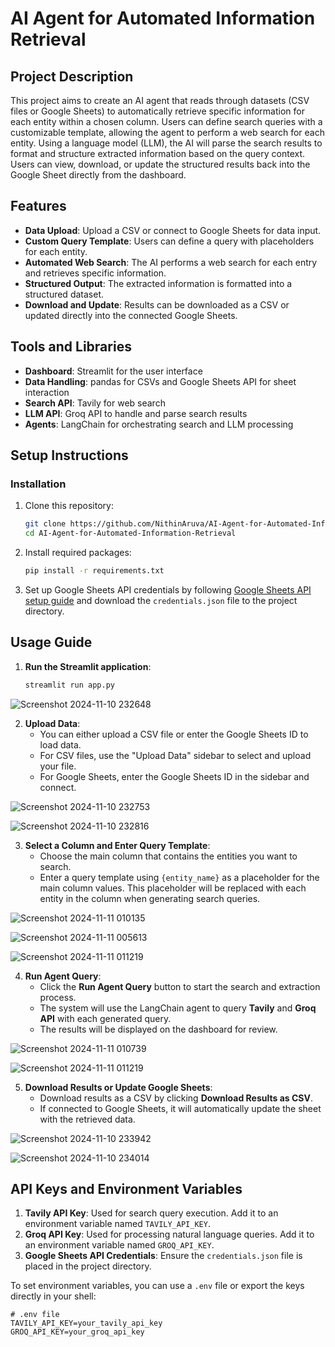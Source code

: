 # AI Agent for Automated Information Retrieval

## Project Description

This project aims to create an AI agent that reads through datasets (CSV files or Google Sheets) to automatically retrieve specific information for each entity within a chosen column. Users can define search queries with a customizable template, allowing the agent to perform a web search for each entity. Using a language model (LLM), the AI will parse the search results to format and structure extracted information based on the query context. Users can view, download, or update the structured results back into the Google Sheet directly from the dashboard.

## Features

- **Data Upload**: Upload a CSV or connect to Google Sheets for data input.
- **Custom Query Template**: Users can define a query with placeholders for each entity.
- **Automated Web Search**: The AI performs a web search for each entry and retrieves specific information.
- **Structured Output**: The extracted information is formatted into a structured dataset.
- **Download and Update**: Results can be downloaded as a CSV or updated directly into the connected Google Sheets.

## Tools and Libraries

- **Dashboard**: Streamlit for the user interface
- **Data Handling**: pandas for CSVs and Google Sheets API for sheet interaction
- **Search API**: Tavily for web search
- **LLM API**: Groq API to handle and parse search results
- **Agents**: LangChain for orchestrating search and LLM processing


## Setup Instructions

### Installation

1. Clone this repository:
    ```bash
    git clone https://github.com/NithinAruva/AI-Agent-for-Automated-Information-Retrieval.git
    cd AI-Agent-for-Automated-Information-Retrieval
    ```

2. Install required packages:
    ```bash
    pip install -r requirements.txt
    ```

3. Set up Google Sheets API credentials by following [Google Sheets API setup guide](https://developers.google.com/sheets/api/guides/concepts) and download the `credentials.json` file to the project directory.

## Usage Guide

1. **Run the Streamlit application**:
    ```bash
    streamlit run app.py
    ```

![Screenshot 2024-11-10 232648](https://github.com/user-attachments/assets/5210c84a-029c-447a-9f89-b1019b683daf)

2. **Upload Data**:
   - You can either upload a CSV file or enter the Google Sheets ID to load data.
   - For CSV files, use the "Upload Data" sidebar to select and upload your file.
   - For Google Sheets, enter the Google Sheets ID in the sidebar and connect.

![Screenshot 2024-11-10 232753](https://github.com/user-attachments/assets/cb35561e-b8ae-4df3-b584-b4ea9bdccc72)

![Screenshot 2024-11-10 232816](https://github.com/user-attachments/assets/04f2384a-282d-40ad-835c-23a74d77d39e)

3. **Select a Column and Enter Query Template**:
   - Choose the main column that contains the entities you want to search.
   - Enter a query template using `{entity_name}` as a placeholder for the main column values. This placeholder will be replaced with each entity in the column when generating search queries.

![Screenshot 2024-11-11 010135](https://github.com/user-attachments/assets/cedaa513-00e2-4ef6-a971-7cd6a4508b33)

![Screenshot 2024-11-11 005613](https://github.com/user-attachments/assets/3afccd59-48a2-45ed-8fb5-7ec582b99e03)

![Screenshot 2024-11-11 011219](https://github.com/user-attachments/assets/223e87d4-1bac-4e59-98af-c9e090fc7767)

4. **Run Agent Query**:
   - Click the **Run Agent Query** button to start the search and extraction process.
   - The system will use the LangChain agent to query **Tavily** and **Groq API** with each generated query.
   - The results will be displayed on the dashboard for review.

![Screenshot 2024-11-11 010739](https://github.com/user-attachments/assets/f428cbc2-fed6-472d-ae18-133e71c05dff)

![Screenshot 2024-11-11 011219](https://github.com/user-attachments/assets/9cd5e4f7-8fd8-4f53-8b65-5977aaea64b0)

5. **Download Results or Update Google Sheets**:
   - Download results as a CSV by clicking **Download Results as CSV**.
   - If connected to Google Sheets, it will automatically update the sheet with the retrieved data.

![Screenshot 2024-11-10 233942](https://github.com/user-attachments/assets/76577ed0-27af-489a-a43c-cc4f778c266f)

![Screenshot 2024-11-10 234014](https://github.com/user-attachments/assets/9273519e-9c23-4eb9-9838-6ab40d2c1fde)


## API Keys and Environment Variables

1. **Tavily API Key**: Used for search query execution. Add it to an environment variable named `TAVILY_API_KEY`.
2. **Groq API Key**: Used for processing natural language queries. Add it to an environment variable named `GROQ_API_KEY`.
3. **Google Sheets API Credentials**: Ensure the `credentials.json` file is placed in the project directory.

To set environment variables, you can use a `.env` file or export the keys directly in your shell:

```plaintext
# .env file
TAVILY_API_KEY=your_tavily_api_key
GROQ_API_KEY=your_groq_api_key
